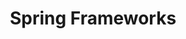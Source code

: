 ---
layout: default
title: Spring Frameworks
nav_order: 3
parent: Springs
has_children: true
permalink: /docs/springs/spring-framework
---